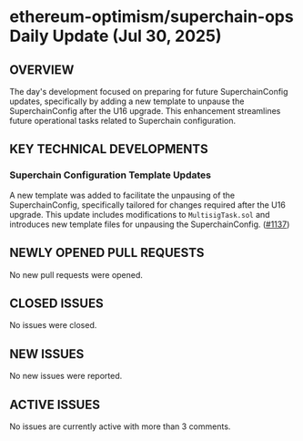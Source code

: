 # ethereum-optimism/superchain-ops Daily Update (Jul 30, 2025)
## OVERVIEW 
The day's development focused on preparing for future SuperchainConfig updates, specifically by adding a new template to unpause the SuperchainConfig after the U16 upgrade. This enhancement streamlines future operational tasks related to Superchain configuration.

## KEY TECHNICAL DEVELOPMENTS

### Superchain Configuration Template Updates
A new template was added to facilitate the unpausing of the SuperchainConfig, specifically tailored for changes required after the U16 upgrade. This update includes modifications to `MultisigTask.sol` and introduces new template files for unpausing the SuperchainConfig. ([#1137](https://github.com/ethereum-optimism/superchain-ops/pull/1137))

## NEWLY OPENED PULL REQUESTS
No new pull requests were opened.

## CLOSED ISSUES
No issues were closed.

## NEW ISSUES
No new issues were reported.

## ACTIVE ISSUES
No issues are currently active with more than 3 comments.